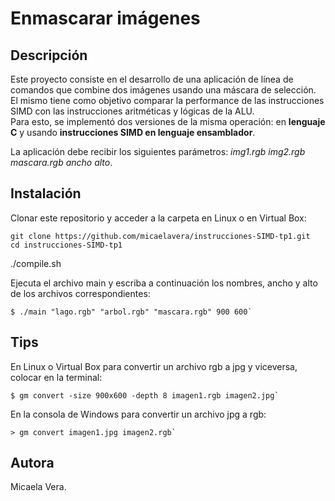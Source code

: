 # Enmascarar imágenes

## Descripción
Este proyecto consiste en el desarrollo de una aplicación de línea de comandos que combine dos imágenes usando una máscara de selección. El mismo tiene como objetivo comparar la performance de las instrucciones SIMD con las instrucciones aritméticas y lógicas de la ALU.  
Para esto, se implementó dos versiones de la misma operación: en **lenguaje C** y usando **instrucciones SIMD en lenguaje ensamblador**. 

La aplicación debe recibir los siguientes parámetros: _img1.rgb_ _img2.rgb_ _mascara.rgb_ _ancho alto_.

## Instalación
Clonar este repositorio y acceder a la carpeta en Linux o en Virtual Box:
```
git clone https://github.com/micaelavera/instrucciones-SIMD-tp1.git
cd instrucciones-SIMD-tp1
```

./compile.sh  

Ejecuta el archivo main y escriba a continuación los nombres, ancho y alto de los archivos correspondientes:

```
$ ./main "lago.rgb" "arbol.rgb" "mascara.rgb" 900 600`
```
## Tips
En Linux o Virtual Box para convertir un archivo rgb a jpg y viceversa, colocar en la terminal:  
```
$ gm convert -size 900x600 -depth 8 imagen1.rgb imagen2.jpg`
```

En la consola de Windows para convertir un archivo jpg a rgb:
```
> gm convert imagen1.jpg imagen2.rgb`
```

## Autora
Micaela Vera.

